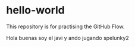 # hello-world
This repository is for practising the GitHub Flow.

Hola buenas soy el javi y ando jugando spelunky2
